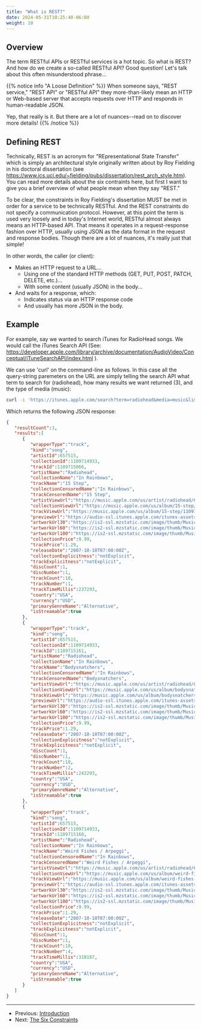 ```yaml
---
title: "What is REST?"
date: 2024-05-31T10:25:40-06:00
weight: 10
---
```

## Overview
The term RESTful APIs or RESTful services is a hot topic. So what is REST? And how do we create a so-called RESTful API? Good question! Let's talk about this often misunderstood phrase...

{{% notice info "A Loose Definition" %}}
When someone says, "REST service," "REST API" or "RESTful API" they more-than-likely mean an HTTP or Web-based server that accepts requests over HTTP and responds in human-readable JSON.

Yep, that really is it. But there are a lot of nuances--read on to discover more details!
{{% /notice %}}

## Defining REST
Technically, REST is an acronym for "REpresentational State Transfer" which is simply an architectural style originally written about by Roy Fielding in his doctoral dissertation (see https://www.ics.uci.edu/~fielding/pubs/dissertation/rest_arch_style.htm). You can read more details about the six contraints here, but first I want to give you a brief overview of what people mean when they say "REST."

To be clear, the constraints in Roy Fielding's dissertation MUST be met in order for a service to be technically RESTful. And the REST constraints do not specify a communication protocol. However, at this point the term is used very loosely and in today's Internet world, RESTful almost always means an HTTP-based API. That means it operates in a request-response fashion over HTTP, usually using JSON as the data format in the request and response bodies. Though there are a lot of nuances, it's really just that simple!

In other words, the caller (or client):
* Makes an HTTP request to a URL...
    * Using one of the standard HTTP methods (GET, PUT, POST, PATCH, DELETE, etc.)...
    * With some content (usually JSON) in the body...
* And waits for a response, which:
    * Indicates status via an HTTP response code
    * And usually has more JSON in the body.

## Example
For example, say we wanted to search iTunes for RadioHead songs. We would call the iTunes Search API (See: https://developer.apple.com/library/archive/documentation/AudioVideo/Conceptual/iTuneSearchAPI/index.html ).

We can use 'curl' on the command-line as follows. In this case all the query-string paremeters on the URL are simply telling the search API what term to search for (radiohead), how many results we want returned (3), and the type of media (music):
```bash
curl -i 'https://itunes.apple.com/search?term=radiohead&media=music&limit=3'
```

Which returns the following JSON response:

```json
{
   "resultCount":3,
   "results":[
      {
         "wrapperType":"track",
         "kind":"song",
         "artistId":657515,
         "collectionId":1109714933,
         "trackId":1109715066,
         "artistName":"Radiohead",
         "collectionName":"In Rainbows",
         "trackName":"15 Step",
         "collectionCensoredName":"In Rainbows",
         "trackCensoredName":"15 Step",
         "artistViewUrl":"https://music.apple.com/us/artist/radiohead/657515?uo=4",
         "collectionViewUrl":"https://music.apple.com/us/album/15-step/1109714933?i=1109715066&uo=4",
         "trackViewUrl":"https://music.apple.com/us/album/15-step/1109714933?i=1109715066&uo=4",
         "previewUrl":"https://audio-ssl.itunes.apple.com/itunes-assets/AudioPreview125/v4/af/72/85/af728523-8048-4a8b-9e13-e8f4f64e9d69/mzaf_8205306206851675436.plus.aac.p.m4a",
         "artworkUrl30":"https://is2-ssl.mzstatic.com/image/thumb/Music115/v4/9a/4f/8a/9a4f8a4b-0254-d5ab-74b5-ebe39bbbe85d/634904032463.png/30x30bb.jpg",
         "artworkUrl60":"https://is2-ssl.mzstatic.com/image/thumb/Music115/v4/9a/4f/8a/9a4f8a4b-0254-d5ab-74b5-ebe39bbbe85d/634904032463.png/60x60bb.jpg",
         "artworkUrl100":"https://is2-ssl.mzstatic.com/image/thumb/Music115/v4/9a/4f/8a/9a4f8a4b-0254-d5ab-74b5-ebe39bbbe85d/634904032463.png/100x100bb.jpg",
         "collectionPrice":9.99,
         "trackPrice":1.29,
         "releaseDate":"2007-10-10T07:00:00Z",
         "collectionExplicitness":"notExplicit",
         "trackExplicitness":"notExplicit",
         "discCount":1,
         "discNumber":1,
         "trackCount":10,
         "trackNumber":1,
         "trackTimeMillis":237293,
         "country":"USA",
         "currency":"USD",
         "primaryGenreName":"Alternative",
         "isStreamable":true
      },
      {
         "wrapperType":"track",
         "kind":"song",
         "artistId":657515,
         "collectionId":1109714933,
         "trackId":1109715161,
         "artistName":"Radiohead",
         "collectionName":"In Rainbows",
         "trackName":"Bodysnatchers",
         "collectionCensoredName":"In Rainbows",
         "trackCensoredName":"Bodysnatchers",
         "artistViewUrl":"https://music.apple.com/us/artist/radiohead/657515?uo=4",
         "collectionViewUrl":"https://music.apple.com/us/album/bodysnatchers/1109714933?i=1109715161&uo=4",
         "trackViewUrl":"https://music.apple.com/us/album/bodysnatchers/1109714933?i=1109715161&uo=4",
         "previewUrl":"https://audio-ssl.itunes.apple.com/itunes-assets/AudioPreview115/v4/ba/e4/ac/bae4ac59-3bfa-e4b9-4f4c-03f667324fc0/mzaf_14837742185575446625.plus.aac.p.m4a",
         "artworkUrl30":"https://is2-ssl.mzstatic.com/image/thumb/Music115/v4/9a/4f/8a/9a4f8a4b-0254-d5ab-74b5-ebe39bbbe85d/634904032463.png/30x30bb.jpg",
         "artworkUrl60":"https://is2-ssl.mzstatic.com/image/thumb/Music115/v4/9a/4f/8a/9a4f8a4b-0254-d5ab-74b5-ebe39bbbe85d/634904032463.png/60x60bb.jpg",
         "artworkUrl100":"https://is2-ssl.mzstatic.com/image/thumb/Music115/v4/9a/4f/8a/9a4f8a4b-0254-d5ab-74b5-ebe39bbbe85d/634904032463.png/100x100bb.jpg",
         "collectionPrice":9.99,
         "trackPrice":1.29,
         "releaseDate":"2007-10-10T07:00:00Z",
         "collectionExplicitness":"notExplicit",
         "trackExplicitness":"notExplicit",
         "discCount":1,
         "discNumber":1,
         "trackCount":10,
         "trackNumber":2,
         "trackTimeMillis":242293,
         "country":"USA",
         "currency":"USD",
         "primaryGenreName":"Alternative",
         "isStreamable":true
      },
      {
         "wrapperType":"track",
         "kind":"song",
         "artistId":657515,
         "collectionId":1109714933,
         "trackId":1109715168,
         "artistName":"Radiohead",
         "collectionName":"In Rainbows",
         "trackName":"Weird Fishes / Arpeggi",
         "collectionCensoredName":"In Rainbows",
         "trackCensoredName":"Weird Fishes / Arpeggi",
         "artistViewUrl":"https://music.apple.com/us/artist/radiohead/657515?uo=4",
         "collectionViewUrl":"https://music.apple.com/us/album/weird-fishes-arpeggi/1109714933?i=1109715168&uo=4",
         "trackViewUrl":"https://music.apple.com/us/album/weird-fishes-arpeggi/1109714933?i=1109715168&uo=4",
         "previewUrl":"https://audio-ssl.itunes.apple.com/itunes-assets/AudioPreview115/v4/6c/e9/79/6ce9792e-c06a-b49b-6efe-60b96a690af8/mzaf_5478326228427438939.plus.aac.p.m4a",
         "artworkUrl30":"https://is2-ssl.mzstatic.com/image/thumb/Music115/v4/9a/4f/8a/9a4f8a4b-0254-d5ab-74b5-ebe39bbbe85d/634904032463.png/30x30bb.jpg",
         "artworkUrl60":"https://is2-ssl.mzstatic.com/image/thumb/Music115/v4/9a/4f/8a/9a4f8a4b-0254-d5ab-74b5-ebe39bbbe85d/634904032463.png/60x60bb.jpg",
         "artworkUrl100":"https://is2-ssl.mzstatic.com/image/thumb/Music115/v4/9a/4f/8a/9a4f8a4b-0254-d5ab-74b5-ebe39bbbe85d/634904032463.png/100x100bb.jpg",
         "collectionPrice":9.99,
         "trackPrice":1.29,
         "releaseDate":"2007-10-10T07:00:00Z",
         "collectionExplicitness":"notExplicit",
         "trackExplicitness":"notExplicit",
         "discCount":1,
         "discNumber":1,
         "trackCount":10,
         "trackNumber":4,
         "trackTimeMillis":318187,
         "country":"USA",
         "currency":"USD",
         "primaryGenreName":"Alternative",
         "isStreamable":true
      }
   ]
}
```
----
* Previous: [Introduction](/introduction.html)
* Next: [The Six Constraints](/introduction/restconstraints.html)
